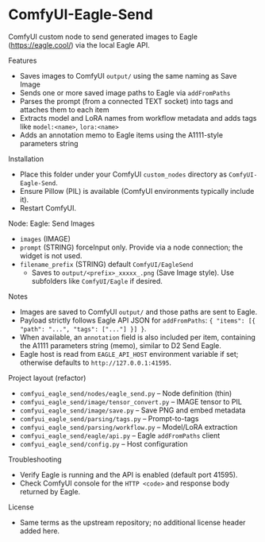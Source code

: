 ComfyUI-Eagle-Send
===================

ComfyUI custom node to send generated images to Eagle (https://eagle.cool/) via the local Eagle API.

Features
- Saves images to ComfyUI `output/` using the same naming as Save Image
- Sends one or more saved image paths to Eagle via `addFromPaths`
- Parses the prompt (from a connected TEXT socket) into tags and attaches them to each item
- Extracts model and LoRA names from workflow metadata and adds tags like `model:<name>`, `lora:<name>`
 - Adds an annotation memo to Eagle items using the A1111-style parameters string

Installation
- Place this folder under your ComfyUI `custom_nodes` directory as `ComfyUI-Eagle-Send`.
- Ensure Pillow (PIL) is available (ComfyUI environments typically include it).
- Restart ComfyUI.

Node: Eagle: Send Images
- `images` (IMAGE)
- `prompt` (STRING) forceInput only. Provide via a node connection; the widget is not used.
- `filename_prefix` (STRING) default `ComfyUI/EagleSend`
  - Saves to `output/<prefix>_xxxxx_.png` (Save Image style). Use subfolders like `ComfyUI/Eagle` if desired.

Notes
- Images are saved to ComfyUI `output/` and those paths are sent to Eagle.
- Payload strictly follows Eagle API JSON for `addFromPaths`: `{ "items": [{ "path": "...", "tags": ["..."] }] }`.
 - When available, an `annotation` field is also included per item, containing the A1111 parameters string (memo), similar to D2 Send Eagle.
- Eagle host is read from `EAGLE_API_HOST` environment variable if set; otherwise defaults to `http://127.0.0.1:41595`.

Project layout (refactor)
- `comfyui_eagle_send/nodes/eagle_send.py` – Node definition (thin)
- `comfyui_eagle_send/image/tensor_convert.py` – IMAGE tensor to PIL
- `comfyui_eagle_send/image/save.py` – Save PNG and embed metadata
- `comfyui_eagle_send/parsing/tags.py` – Prompt-to-tags
- `comfyui_eagle_send/parsing/workflow.py` – Model/LoRA extraction
- `comfyui_eagle_send/eagle/api.py` – Eagle `addFromPaths` client
- `comfyui_eagle_send/config.py` – Host configuration

Troubleshooting
- Verify Eagle is running and the API is enabled (default port 41595).
- Check ComfyUI console for the `HTTP <code>` and response body returned by Eagle.

License
- Same terms as the upstream repository; no additional license header added here.

